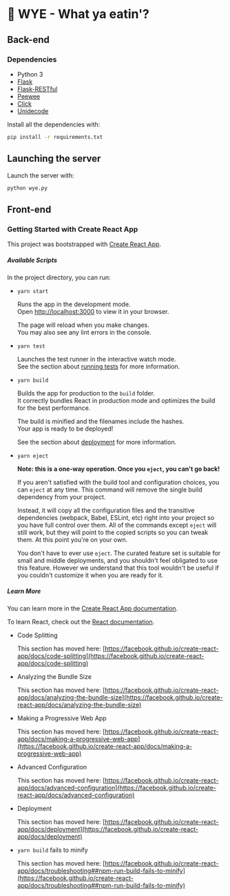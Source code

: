 # :fork_and_knife: WYE - What ya eatin'?

## Back-end

### Dependencies

- Python 3
- [Flask](https://flask.palletsprojects.com/en/1.1.x/)
- [Flask-RESTful](https://flask-restful.readthedocs.io/en/latest/)
- [Peewee](http://docs.peewee-orm.com/en/latest/)
- [Click](https://click.palletsprojects.com/en/8.0.x/)
- [Unidecode](https://pypi.org/project/Unidecode/)

Install all the dependencies with:
```bash
pip install -r requirements.txt
```

## Launching the server

Launch the server with: 
```bash
python wye.py
```

## Front-end

### Getting Started with Create React App

This project was bootstrapped with [Create React App](https://github.com/facebook/create-react-app).

##### Available Scripts

In the project directory, you can run:

-  `yarn start`

    Runs the app in the development mode.\
    Open [http://localhost:3000](http://localhost:3000) to view it in your browser.

    The page will reload when you make changes.\
    You may also see any lint errors in the console.

-  `yarn test`

    Launches the test runner in the interactive watch mode.\
    See the section about [running tests](https://facebook.github.io/create-react-app/docs/running-tests) for more information.

-  `yarn build`

    Builds the app for production to the `build` folder.\
    It correctly bundles React in production mode and optimizes the build for the best performance.

    The build is minified and the filenames include the hashes.\
    Your app is ready to be deployed!

    See the section about [deployment](https://facebook.github.io/create-react-app/docs/deployment) for more information.

-  `yarn eject`

    **Note: this is a one-way operation. Once you `eject`, you can't go back!**

    If you aren't satisfied with the build tool and configuration choices, you can `eject` at any time. This command will remove the single build dependency from your project.

    Instead, it will copy all the configuration files and the transitive dependencies (webpack, Babel, ESLint, etc) right into your project so you have full control over them. All of the commands except `eject` will still work, but they will point to the copied scripts so you can tweak them. At this point you're on your own.

    You don't have to ever use `eject`. The curated feature set is suitable for small and middle deployments, and you shouldn't feel obligated to use this feature. However we understand that this tool wouldn't be useful if you couldn't customize it when you are ready for it.

##### Learn More

You can learn more in the [Create React App documentation](https://facebook.github.io/create-react-app/docs/getting-started).

To learn React, check out the [React documentation](https://reactjs.org/).

-  Code Splitting

    This section has moved here: [https://facebook.github.io/create-react-app/docs/code-splitting](https://facebook.github.io/create-react-app/docs/code-splitting)

-  Analyzing the Bundle Size

    This section has moved here: [https://facebook.github.io/create-react-app/docs/analyzing-the-bundle-size](https://facebook.github.io/create-react-app/docs/analyzing-the-bundle-size)

-  Making a Progressive Web App

    This section has moved here: [https://facebook.github.io/create-react-app/docs/making-a-progressive-web-app](https://facebook.github.io/create-react-app/docs/making-a-progressive-web-app)

-  Advanced Configuration

    This section has moved here: [https://facebook.github.io/create-react-app/docs/advanced-configuration](https://facebook.github.io/create-react-app/docs/advanced-configuration)

-  Deployment

    This section has moved here: [https://facebook.github.io/create-react-app/docs/deployment](https://facebook.github.io/create-react-app/docs/deployment)

-  `yarn build` fails to minify

    This section has moved here: [https://facebook.github.io/create-react-app/docs/troubleshooting##npm-run-build-fails-to-minify](https://facebook.github.io/create-react-app/docs/troubleshooting##npm-run-build-fails-to-minify)
